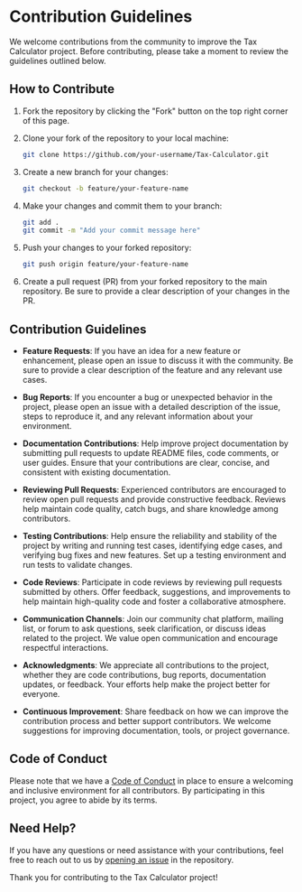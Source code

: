 # Contribution Guidelines

We welcome contributions from the community to improve the Tax Calculator project. Before contributing, please take a moment to review the guidelines outlined below.

## How to Contribute

1. Fork the repository by clicking the "Fork" button on the top right corner of this page.
2. Clone your fork of the repository to your local machine:

    ```bash
    git clone https://github.com/your-username/Tax-Calculator.git
    ```

3. Create a new branch for your changes:

    ```bash
    git checkout -b feature/your-feature-name
    ```

4. Make your changes and commit them to your branch:

    ```bash
    git add .
    git commit -m "Add your commit message here"
    ```

5. Push your changes to your forked repository:

    ```bash
    git push origin feature/your-feature-name
    ```

6. Create a pull request (PR) from your forked repository to the main repository. Be sure to provide a clear description of your changes in the PR.

## Contribution Guidelines

- **Feature Requests**: If you have an idea for a new feature or enhancement, please open an issue to discuss it with the community. Be sure to provide a clear description of the feature and any relevant use cases.
  
- **Bug Reports**: If you encounter a bug or unexpected behavior in the project, please open an issue with a detailed description of the issue, steps to reproduce it, and any relevant information about your environment.

- **Documentation Contributions**: Help improve project documentation by submitting pull requests to update README files, code comments, or user guides. Ensure that your contributions are clear, concise, and consistent with existing documentation.

- **Reviewing Pull Requests**: Experienced contributors are encouraged to review open pull requests and provide constructive feedback. Reviews help maintain code quality, catch bugs, and share knowledge among contributors.

- **Testing Contributions**: Help ensure the reliability and stability of the project by writing and running test cases, identifying edge cases, and verifying bug fixes and new features. Set up a testing environment and run tests to validate changes.

- **Code Reviews**: Participate in code reviews by reviewing pull requests submitted by others. Offer feedback, suggestions, and improvements to help maintain high-quality code and foster a collaborative atmosphere.

- **Communication Channels**: Join our community chat platform, mailing list, or forum to ask questions, seek clarification, or discuss ideas related to the project. We value open communication and encourage respectful interactions.

- **Acknowledgments**: We appreciate all contributions to the project, whether they are code contributions, bug reports, documentation updates, or feedback. Your efforts help make the project better for everyone.

- **Continuous Improvement**: Share feedback on how we can improve the contribution process and better support contributors. We welcome suggestions for improving documentation, tools, or project governance.

## Code of Conduct

Please note that we have a [Code of Conduct](CODE_OF_CONDUCT.md) in place to ensure a welcoming and inclusive environment for all contributors. By participating in this project, you agree to abide by its terms.

## Need Help?

If you have any questions or need assistance with your contributions, feel free to reach out to us by [opening an issue](https://github.com/josephharshan24/Tax-Calculator/issues) in the repository.

Thank you for contributing to the Tax Calculator project!
